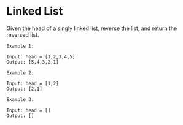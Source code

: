 # Linked List

Given the head of a singly linked list, reverse the list, and return the reversed list.

```
Example 1:

Input: head = [1,2,3,4,5]
Output: [5,4,3,2,1]
```

```
Example 2:

Input: head = [1,2]
Output: [2,1]
```

```
Example 3:

Input: head = []
Output: []
```
